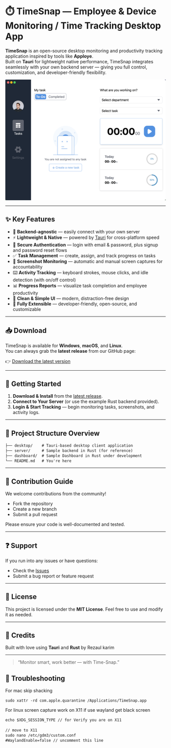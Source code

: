 # ⏱️ TimeSnap — Employee & Device Monitoring / Time Tracking Desktop App

**TimeSnap** is an open-source desktop monitoring and productivity tracking application inspired by tools like **Apploye**.  
Built on **Tauri** for lightweight native performance, TimeSnap integrates seamlessly with your own backend server — giving you full control, customization, and developer-friendly flexibility.

![TimeSnap Screenshot](./screenshot/image.png)

---

## ✨ Key Features

- 🔌 **Backend-agnostic** — easily connect with your own server  
- ⚡ **Lightweight & Native** — powered by [Tauri](https://tauri.app/) for cross-platform speed  
- 🔐 **Secure Authentication** — login with email & password, plus signup and password reset flows  
- ✅ **Task Management** — create, assign, and track progress on tasks  
- 📸 **Screenshot Monitoring** — automatic and manual screen captures for accountability  
- ⌨️ **Activity Tracking** — keyboard strokes, mouse clicks, and idle detection (with on/off control)  
- 📊 **Progress Reports** — visualize task completion and employee productivity  
- 🎨 **Clean & Simple UI** — modern, distraction-free design  
- 🔧 **Fully Extensible** — developer-friendly, open-source, and customizable  

---

## 📥 Download

TimeSnap is available for **Windows**, **macOS**, and **Linux**.  
You can always grab the **latest release** from our GitHub page:

👉 [Download the latest version](https://github.com//DeveloperRejaul/TimeSnap/releases/latest)

---

## 🚀 Getting Started

1. **Download & Install** from the [latest release](https://github.com//DeveloperRejaul/TimeSnap/releases/latest).  
2. **Connect to Your Server** (or use the example Rust backend provided).  
3. **Login & Start Tracking** — begin monitoring tasks, screenshots, and activity logs.  


---

## 📁 Project Structure Overview

```
├── desktop/    # Tauri-based desktop client application
├── server/     # Sample backend in Rust (for reference)
├── dashboard/  # Sample Dashboard in Rust under development
└── README.md   # You're here
```

---

## 🚧 Contribution Guide

We welcome contributions from the community!

* Fork the repository
* Create a new branch
* Submit a pull request

Please ensure your code is well-documented and tested.

---

## ❓ Support

If you run into any issues or have questions:

* Check the [Issues](https://github.com/DeveloperRejaul/TimeSnap/issues)
* Submit a bug report or feature request

---

## 🌟 License

This project is licensed under the **MIT License**. Feel free to use and modify it as needed.

---

## 📍 Credits

Built with love using **Tauri** and **Rust** by Rezaul karim

---

> “Monitor smart, work better — with Time-Snap.”


## 📍 Troubleshooting
For mac skip shacking 
```shall
sudo xattr -rd com.apple.quarantine /Applications/TimeSnap.app
```
For linux
screen capture work on X11
if use wayland get black screen
```
echo $XDG_SESSION_TYPE // for Verify you are on X11

// move to X11
sudo nano /etc/gdm3/custom.conf 
#WaylandEnable=false // uncomment this line
```